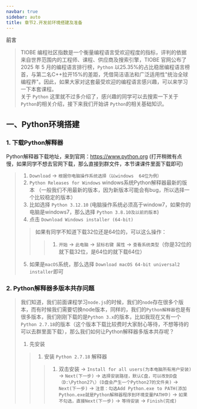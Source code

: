 ```yaml
---
navbar: true
sidebar: auto
title: 章节2.开发前环境搭建及准备
---
```



前言
> TIOBE 编程社区指数是一个衡量编程语言受欢迎程度的指标，评判的依据来自世界范围内的工程师、课程、供应商及搜索引擎，TIOBE 官网公布了 2025 年 5 月的编程语言排行榜，`Python` 以25.35%的占比稳居编程语言榜首，与第二名C++拉开15%的差距，凭借简洁语法和广泛适用性"统治全球编程界"。因此，如果大家对这套最受欢迎的编程语言感兴趣，可以来学习一下本套课程。<br/>
> 关于 `Python` 这里就不过多介绍了，感兴趣的同学可以去搜索一下关于 `Python`的相关介绍，接下来我们开始讲 `Python`的相关基础知识。



## 一、Python环境搭建
### 1. 下载Python解释器
Python解释器下载地址，来到官网：<https://www.python.org> (打开稍微有点慢，如果同学不想去官网下载，那么直接到群文件，本节课课件里面下载即可) <br/>
> 1.  `Download` -> `根据你电脑操作系统选择（以windows  64位为例）`
> 2. `Python Releases for Windows` windows系统Python解释器最新的版本 （一般我们不用最新的版本，因为新版本可能会有bug，所以选择一个比较稳定的版本）
> 3. 比如选择 `Python 3.12.10` (电脑操作系统必须高于window7，如果你的电脑是windows7，那么选择 `Python 3.8.10及以前的版本`)
> 4. 点击 `Download Windows installer (64-bit)` 
>> 如果有同学不知道下载32位还是64位的，可以这么操作：
>>> 1. `开始` -> `此电脑` -> `鼠标右键 属性` -> `查看系统类型`（你是32位的就下载32位，是64位的就下载64位）
> 5. 如果是`macOS`系统，那么选择 `Download macOS 64-bit universal2 installer`即可


### 2. Python解释器多版本共存问题
> 我们知道，我们前面课程学习`node.js`的时候，我们的`node`存在很多个版本，而有时候我们需要切换node版本，同样的，我们的`Python解释器`也是有很多版本，我们刚刚下载的是`Python 3.x`的版本，比如我现在又有一个`Python 2.7.18`的版本（这个版本下载比较费时大家耐心等待，不想等待的可以去群里面下载），那么我们如何让Python解释器多版本共存呢？<br/>
> 1. 先安装
>> 1. 安装 `Python 2.7.18` 解释器
>>> 1. 双击安装 -> `Install for all users(为本电脑所有用户安装)` -> `Next(下一步)` -> `选择安装路径，默认C盘，可以改到D盘（D:\Python27\）(D盘会产生一个Python27的文件夹)` -> `Next(下一步)` -> `注意：勾选Add Python.exe to PATH(添加Python.exe就是Python解释器程序到环境变量PATH中)`  -> `如果不勾选，直接Next(下一步)` -> `等待安装` -> `Finish(完成)`